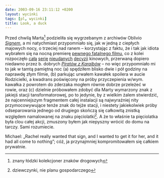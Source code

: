 ```yaml
---
date: 2003-09-16 23:11:12 +0200
layout: wycinki
tags: [pl, wycinki]
title: Look, a duck
---
```


Przed chwilą Marta[^1] podzieliła się wygrzebanym z archiwów Oblivio <cite>[Signem](http://oblivio.com/road/02032601.shtml 'It was Rachel’s idea…')</cite>, a mi natychmiast przypomniało się, jak w jedną z ciepłych majowych nocy, o trzeciej nad ranem – korzystając z faktu, że i tak jak idiota wybrałem się na nocną premierę [pewnego fatalnego filmu](http://imdb.com/title/tt0234215/ 'Free your mind, jakże adekwatne hasło'), co z kolei rozpoczęło [całą](http://imdb.com/title/tt0287978/ 'Take the dare') [serię](http://imdb.com/title/tt0308208/ 'Your most dangerous enemies are the friends you’ve double-crossed') [nieudanych](http://imdb.com/title/tt0286716/ 'The inner beast will be released') [decyzji](http://imdb.com/title/tt0238380/ 'In a future where freedom is outlawed, outlaws will become heroes') kinowych, przerwaną dopiero niedawno przez b. dobrych <cite>[Piratów z Karaibów](http://imdb.com/title/tt0325980/ 'Oskara dla Johnny’ego Deppa poproszę')</cite> – no więc przypomniało mi to jak w tamtą pamiętną noc (a) spędziłem blisko dwie i pół godziny na naprawdę złym filmie, (b) parkując urwałem kawałek spoilera w aucie Rodzicielki, a kwadrans poświęcony na próby przyczepienia w/wym. kawałka z powrotem do zderzaka mogłem równie dobrze przeleżeć w rowie, oraz (c) dzielnie próbowałem zdobyć dla Marty wymarzony znak z jakiejś stacji tansformatorowej, po to jedynie, by z wielkim żalem stwierdzić, że najcenniejszym fragmentem całej instalacji są najwyraźniej nity przymocowywujące tenże znak do tejże stacji, i niestety jakiekolwiek próby odseparowania jednego od drugiego skończą się całkowitą znistką względem namalowanej na znaku pięciolatki[^2]. A że to właśnie ta pięciolatka była clou całej akcji, zmuszony byłem jak niepyszny wrócić do domu na tarczy. Sami rozumiecie.

Michael: „Rachel really wanted that sign, and I wanted to get it for her, and it had all come to nothing”; cóż, ja przynajmniej kompromitowałem się całkiem prywatnie.

[^1]: znany łódzki kolekcjoner znaków drogowych
[^2]: dziewczynki, nie planu gospodarczego
